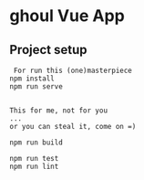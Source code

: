 # ghoul Vue App
## Project setup
```
 For run this (one)masterpiece
npm install
npm run serve


This for me, not for you
...
or you can steal it, come on =)

npm run build

npm run test
npm run lint
